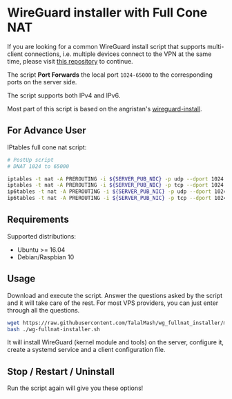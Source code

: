 # WireGuard installer with Full Cone NAT


If you are looking for a common WireGuard install script that supports multi-client connections, i.e. multiple devices connect to the VPN at the same time, please visit [this repository](https://github.com/angristan/wireguard-install/) to continue.

The script **Port Forwards** the local port `1024-65000` to the corresponding ports on the server side.

The script supports both IPv4 and IPv6.

Most part of this script is based on the angristan's [wireguard-install](https://github.com/angristan/wireguard-install/).

## For Advance User

IPtables full cone nat script:

```bash
# PostUp script
# DNAT 1024 to 65000

iptables -t nat -A PREROUTING -i ${SERVER_PUB_NIC} -p udp --dport 1024:65000 -j DNAT --to-destination ${CLIENT_WG_IPV4}:1024-65000
iptables -t nat -A PREROUTING -i ${SERVER_PUB_NIC} -p tcp --dport 1024:65000 -j DNAT --to-destination ${CLIENT_WG_IPV4}:1024-65000
ip6tables -t nat -A PREROUTING -i ${SERVER_PUB_NIC} -p udp --dport 1024:65000 -j DNAT --to-destination [${CLIENT_WG_IPV6}]:1024-65000
ip6tables -t nat -A PREROUTING -i ${SERVER_PUB_NIC} -p tcp --dport 1024:65000 -j DNAT --to-destination [${CLIENT_WG_IPV6}]:1024-65000
``` 
## Requirements

Supported distributions:

- Ubuntu >= 16.04
- Debian/Raspbian 10

## Usage

Download and execute the script. Answer the questions asked by the script and it will take care of the rest. For most VPS providers, you can just enter through all the questions.

```bash
wget https://raw.githubusercontent.com/TalalMash/wg_fullnat_installer/main/wg-fullnat-installer.sh
bash ./wg-fullnat-installer.sh
```

It will install WireGuard (kernel module and tools) on the server, configure it, create a systemd service and a client configuration file.

## Stop / Restart / Uninstall

Run the script again will give you these options!
